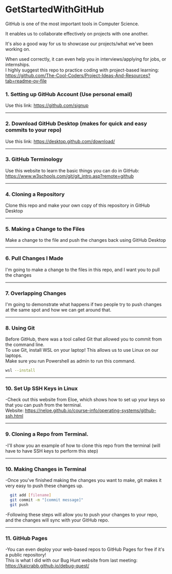 # GetStartedWithGitHub

GitHub is one of the most important tools in Computer Science.

It enables us to collaborate effectively on projects with one another.

It's also a good way for us to showcase our projects/what we've been working on.

When used correctly, it can even help you in interviews/applying for jobs, or internships.<br>
I highly suggest this repo to practice coding with project-based learning: https://github.com/The-Cool-Coders/Project-Ideas-And-Resources?tab=readme-ov-file

### 1. Setting up GitHub Account (Use personal email)
  Use this link: https://github.com/signup

---

### 2. Download GitHub Desktop (makes for quick and easy commits to your repo)
   Use this link: https://desktop.github.com/download/

---

### 3. GitHub Terminology
  Use this website to learn the basic things you can do in GitHub: https://www.w3schools.com/git/git_intro.asp?remote=github

---

### 4. Cloning a Repository
  Clone this repo and make your own copy of this repository in GitHub Desktop

---

### 5. Making a Change to the Files
  Make a change to the file and push the changes back using GitHub Desktop

---

### 6. Pull Changes I Made
  I'm going to make a change to the files in this repo, and I want you to pull the changes

---

### 7. Overlapping Changes
  I'm going to demonstrate what happens if two people try to push changes at the same spot and how we can get around that.

---

### 8. Using Git
  Before GitHub, there was a tool called Git that allowed you to commit from the command line.<br>
  To use Git, install WSL on your laptop! This allows us to use Linux on our laptops.<br>
  Make sure you run Powershell as admin to run this command.

  ```bash
  wsl --install
  ```

---

### 10. Set Up SSH Keys in Linux
  
  -Check out this website from Eloe, which shows how to set up your keys so that you can push from the terminal.<br>
  Website: https://neloe.github.io/course-info/operating-systems/github-ssh.html

---

### 9. Cloning a Repo from Terminal.
  -I'll show you an example of how to clone this repo from the terminal (will have to have SSH keys to perform this step)

---

### 10. Making Changes in Terminal
  -Once you've finished making the changes you want to make, git makes it very easy to push these changes up.
  
  ```bash 
    git add [filename] 
    git commit -m "[commit message]" 
    git push 
  ```

  -Following these steps will allow you to push your changes to your repo, and the changes will sync with your GitHub repo.

---

### 11. GitHub Pages
  -You can even deploy your web-based repos to GitHub Pages for free if it's a public repository!<br>
  This is what I did with our Bug Hunt website from last meeting: https://kaicrabb.github.io/debug-quest/
  
